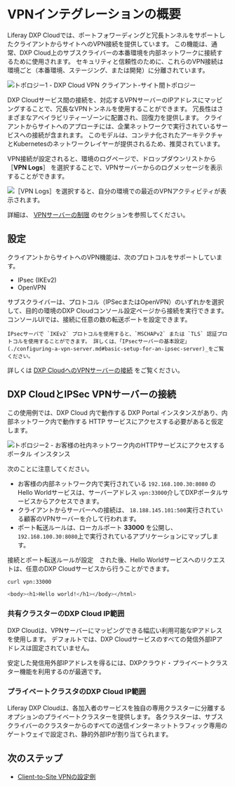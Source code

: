 # VPNインテグレーションの概要

Liferay DXP Cloudでは、ポートフォワーディングと冗長トンネルをサポートしたクライアントからサイトへのVPN接続を提供しています。 この機能は、通常、DXP Cloud上のサブスクライバーの本番環境を内部ネットワークに接続するために使用されます。 セキュリティと信頼性のために、これらのVPN接続は環境ごと（本番環境、ステージング、または開発）に分離されています。

![トポロジー1 - DXP Cloud VPN クライアント-サイト間トポロジー](./vpn-integration-overview/images/01.png)

DXP Cloudサービス間の接続を、対応するVPNサーバーのIPアドレスにマッピングすることで、冗長なVPNトンネルを使用することができます。 冗長性はさまざまなアベイラビリティーゾーンに配置され、回復力を提供します。 クライアントからサイトへのアプローチには、企業ネットワークで実行されているサービスへの接続が含まれます。 このモデルは、コンテナ化されたアーキテクチャとKubernetesのネットワークレイヤーが提供されるため、推奨されています。

VPN接続が設定されると、環境のログページで、ドロップダウンリストから ［**VPN Logs**］ を選択することで、VPNサーバーからのログメッセージを表示することができます。

![［VPN Logs］を選択すると、自分の環境での最近のVPNアクティビティが表示されます。](./vpn-integration-overview/images/02.png)

詳細は、 [VPNサーバーの制限](../../reference/platform-limitations.md#vpn-servers) のセクションを参照してください。

## 設定

クライアントからサイトへのVPN機能は、次のプロトコルをサポートしています。

* IPsec (IKEv2)
* OpenVPN

サブスクライバーは、プロトコル（IPSecまたはOpenVPN）のいずれかを選択して、目的の環境のDXP Cloudコンソール設定ページから接続を実行できます。 コンソールUIでは、接続に任意の数の転送ポートを設定できます。

```{note}
IPsecサーバで `IKEv2` プロトコルを使用すると、`MSCHAPv2` または `TLS` 認証プロトコルを使用することができます。 詳しくは、「IPsecサーバーの基本設定」(./configuring-a-vpn-server.md#basic-setup-for-an-ipsec-server)_をご覧ください。
```

詳しくは [DXP CloudへのVPNサーバーの接続](./connecting-a-vpn-server-to-dxp-cloud.md) をご覧ください。

## DXP CloudとIPSec VPNサーバーの接続

この使用例では、DXP Cloud 内で動作する DXP Portal インスタンスがあり、内部ネットワーク内で動作する HTTP サービスにアクセスする必要があると仮定します。

![トポロジー2 - お客様の社内ネットワーク内のHTTPサービスにアクセスするポータル インスタンス](./vpn-integration-overview/images/03.png)

次のことに注意してください。

* お客様の内部ネットワーク内で実行されている `192.168.100.30:8080` のHello Worldサービスは、サーバーアドレス `vpn:33000`介してDXPポータルサービスからアクセスできます。
* クライアントからサーバーへの接続は、 `18.188.145.101:500`実行されている顧客のVPNサーバーを介して行われます。
* ポート転送ルールは、ローカルポート **33000** を公開し、 `192.168.100.30:8080`上で実行されているアプリケーションにマップします。

接続とポート転送ルールが設定　された後、Hello Worldサービスへのリクエストは、任意のDXP Cloudサービスから行うことができます。

```bash
curl vpn:33000

<body><h1>Hello world!</h1></body></html>
```

### 共有クラスターのDXP Cloud IP範囲

DXP Cloudは、VPNサーバーにマッピングできる幅広い利用可能なIPアドレスを使用します。 デフォルトでは、DXP Cloudサービスのすべての発信外部IPアドレスは固定されていません。

安定した発信用外部IPアドレスを得るには、DXPクラウド・プライベートクラスター機能を利用するのが最適です。

### プライベートクラスタのDXP Cloud IP範囲

Liferay DXP Cloudは、各加入者のサービスを独自の専用クラスターに分離するオプションのプライベートクラスターを提供します。 各クラスターは、サブスクライバーのクラスターからのすべての送信インターネットトラフィック専用のゲートウェイで設定され、静的外部IPが割り当てられます。

## 次のステップ

* [Client-to-Site VPNの設定例](./configuring-a-vpn-server.md)
